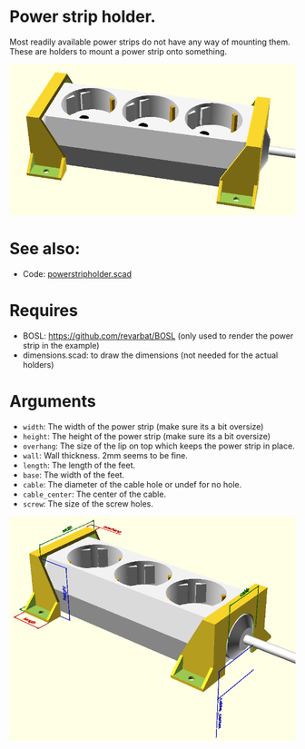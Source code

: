 # Power strip holder.

Most readily available power strips do not have any way of mounting them.
These are holders to mount a power strip onto something.

![example](img/powerstripholder_example.png)

# See also:

* Code: [powerstripholder.scad](../parts/powerstripholder.scad)

# Requires

- BOSL: https://github.com/revarbat/BOSL (only used to render the power 
  strip in the example)
- dimensions.scad: to draw the dimensions (not needed for the actual holders)

# Arguments

- `width`: The width of the power strip (make sure its a bit oversize)
- `height`: The height of the power strip (make sure its a bit oversize)
- `overhang`: The size of the lip on top which keeps the power strip in place.
- `wall`: Wall thickness. 2mm seems to be fine.
- `length`: The length of the feet.
- `base`: The width of the feet.
- `cable`: The diameter of the cable hole or undef for no hole.
- `cable_center`: The center of the cable.
- `screw`: The size of the screw holes.

![dimensions](img/powerstripholder_dimensions.png)

